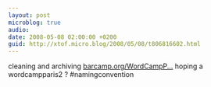 ```yaml
---
layout: post
microblog: true
audio: 
date: 2008-05-08 02:00:00 +0200
guid: http://xtof.micro.blog/2008/05/08/t806816602.html
---
```

cleaning and archiving [barcamp.org/WordCampP...](http://barcamp.org/WordCampParis) hoping a wordcampparis2 ? #namingconvention
